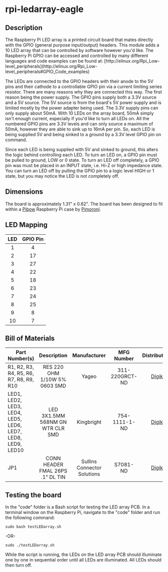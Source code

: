 # rpi-ledarray-eagle

## Description

<p>The Raspberry Pi LED array is a printed circuit board that mates directly with the GPIO (general purpose input/output) headers. This module adds a 10 LED array that can be controlled by software however you'd like. The Raspberry Pi GPIO can be accessed and controlled by many different languages and code examples can be found at: [http://elinux.org/Rpi_Low-level_peripherals](http://elinux.org/Rpi_Low-level_peripherals#GPIO_Code_examples)</p>
<p>The LEDs are connected to the GPIO headers with their anode to the 5V pins and their cathode to a controllable GPIO pin via a current limiting series resistor. There are many reasons why they are connected this way. The first reason being the power supply. The GPIO pins supply both a 3.3V source and a 5V source. The 5V source is from the board's 5V power supply and is limited mostly by the power adapter being used. The 3.3V supply pins can only supply about 50mA. With 10 LEDs on the array board, 50mA simply isn't enough current, especially if you'd like to turn all LEDs on. All the numbered GPIO pins are 3.3V levels and can only source a maximum of 50mA, however they are able to sink up to 16mA per pin. So, each LED is being supplied 5V and being sinked to a ground by a 3.3V level GPIO pin on command.</p>
<p>Since each LED is being supplied with 5V and sinked to ground, this alters the logic behind controlling each LED. To turn an LED on, a GPIO pin must be pulled to ground, LOW or 0 state. To turn an LED off completely, a GPIO pin was must be placed in an INPUT state, i.e. Hi-Z or high impedance state. You can turn an LED off by pulling the GPIO pin to a logic level HIGH or 1 state, but you may notice the LED is not completely off.</p>

## Dimensions
The board is approximately 1.31" x 0.62". The board has been designed to fit within a [Pibow](http://shop.pimoroni.com/products/pibow) Raspberry Pi case by [Pimoroni](http://shop.pimoroni.com/).

## LED Mapping
| LED | GPIO Pin |
|:---:|:--------:|
| 1 | 4 |
| 2 | 17 |
| 3 | 27 |
| 4 | 22 |
| 5 | 18 |
| 6 | 23 |
| 7 | 24 |
| 8 | 25 |
| 9 | 8 |
| 10 | 7 |

## Bill of Materials

| Part Number(s)	| Description	| Manufacturer	| MFG Number	| Distributor |
| ------------------|:-------------:| :------------:|:-------------:|------------:|
| R1, R2, R3, R4, R5, R6, R7, R8, R9, R10 | RES 220 OHM 1/10W 5% 0603 SMD | Yageo|311-220GRCT-ND | <a href="http://www.digikey.com">Digikey</a> |
| LED1, LED2, LED3, LED4, LED5, LED6, LED7, LED8, LED9, LED10 | LED 3X1.5MM 568NM GN WTR CLR SMD | Kingbright | 754-1111-1-ND | <a href="http://www.digikey.com">Digikey</a> |
| JP1 | CONN HEADER FMAL 26PS .1" DL TIN | Sullins Connector Solutions | S7081-ND | <a href="http://www.digikey.com">Digikey</a> |

## Testing the board

In the "code" folder is a Bash script for testing the LED array PCB. In a terminal window on the Raspberry Pi, navigate to the "code" folder and run the following command:

	sudo bash testLEDarray.sh

-OR-

	sudo ./testLEDarray.sh

While the script is running, the LEDs on the LED array PCB should illuminate one by one in sequential order until all LEDs are illuminated. All LEDs should then turn off.
